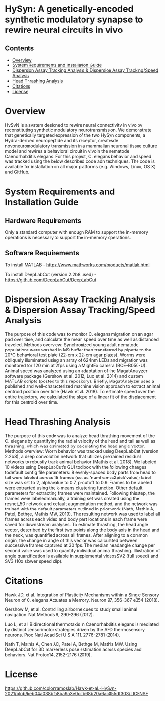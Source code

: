 # HySyn: A genetically-encoded synthetic modulatory synapse to rewire neural circuits in vivo

## Contents

- [Overview](#overview)
- [System Requirements and Installation Guide](#system-requirements-and-installation-guide)
- [Dispersion Assay Tracking Analysis & Dispersion Assay Tracking/Speed Analysis](#Dispersion-Assay-Tracking-Analysis-&-Dispersion-Assay-Tracking/Speed-Analysis)
- [Head Thrashing Analysis](#head-thrashing-analysis)
- [Citations](#Citations)
- [License](#license)

# Overview

HySyN is a system designed to rewire neural connectivity in vivo by reconstituting synthetic modulatory neurotransmission. We demonstrate that genetically targeted expression of the two HySyn components, a Hydra-derived neuropeptide and its receptor, createsde novoneuromodulatory transmission in a mammalian neuronal tissue culture  model  and  rewires  a  behavioral  circuit in  vivoin  the  nematode Caenorhabditis elegans. For this project, C. elegans behavior and speed was tracked using the below described code adn techniques. The code is available for installation on all major platforms (e.g. Windows, Linux, OS X) and GitHub. 

# System Requirements and Installation Guide

## Hardware Requirements

Only a standard computer with enough RAM to support the in-memory operations is necessary to support the in-memory operations.

## Software Requirements

To install MATLAB - https://www.mathworks.com/products/matlab.html

To install DeepLabCut (version 2.2b8 used) - https://github.com/DeepLabCut/DeepLabCut

# Dispersion Assay Tracking Analysis & Dispersion Assay Tracking/Speed Analysis

The purpose of this code was to monitor C. elegans migration on an agar pad over time, and calculate the mean speed over time as well as distanced traveled. Methods overview: Synchronized young adult nematode populations were washed in M9 buffer then transferred by pipette to the 20°C behavioral test plate (22-cm x 22-cm agar plates). Worms were obliquely illuminated using an array of 624nm LEDs and migration was monitored for 120 min at 2fps using a MightEx camera (BCE-B050-U). Animal speed was analyzed using an adaptation of the MagatAnalyzer software package (Gershow et al. 2012, Luo et al. 2014) and custom MATLAB scripts (posted to this repository). Briefly, MagatAnalyzer uses a published and well-characterized machine vision approach to extract animal centroid position over time (Hawk et al. 2018). To estimate speed over the entire trajectory, we calculated the slope of a linear fit of the displacement for this centroid over time.


# Head Thrashing Analysis

The purpose of this code was to analyze head thrashing movement of the C. elegans by quantifying the radial velocity of the head and tail as well as thrashing, which was estimated by calculating the head angle vector. Methods overview: Worm behavior was tracked using DeepLabCut (version 2.2b8), a deep convolution network that utilizes pretrained residual networks to robustly track animal behavior (Mathis et al. 2018). We labeled 10 videos using DeepLabCut’s GUI toolbox with the following changes todefault config file parameters: 8 evenly-spaced body parts from head to tail were labeled across 15 frames (set as ‘numframes2pick’value); label size was set to 2, alphavalue to 0.7, p-cutoff to 0.9.  Frames  to  be  labeled  were  extracted  using  the  k-means  clustering  function.  Other  default parameters for extracting frames were maintained. Following thisstep, the frames were labeledmanually,  a  training  set  was  created  using  the  resnet_50  network  and  default  augmentation method,  and  the  network  was  trained  with  the  default  parameters  outlined  in prior  work (Nath, Mathis A, Patel, Bethge, Mathis MW, 2019). The resulting network was used to label all frames across each video and body part locations in each frame  were  saved  for  downstream  analyses. To  estimate  thrashing,  the  head  angle  vector, described  by  the first two  points  along the  body axis  in  the  head  and the  neck,  was  quantified across  all  frames.  After  aligning  to  a  common  origin,  the  change  in  angle  of  this  vector  was calculated between successive frames captured at 30 fps. The median headangle change per second value was used to quantify individual animal thrashing. Illustration of angle quantification is available in supplemental videosSV2 (full speed) and SV3 (10x slower speed clip).

# Citations

Hawk JD, et al. Integration of Plasticity Mechanisms within a Single Sensory Neuron of C. elegans Actuates a Memory. Neuron 97, 356-367 e354 (2018). 

Gershow M, et al. Controlling airborne cues to study small animal navigation. Nat Methods 9, 290-296 (2012).

Luo L, et al. Bidirectional thermotaxis in Caenorhabditis elegans is mediated by distinct sensorimotor strategies driven by the AFD thermosensory neurons. Proc Natl Acad Sci U S A 111, 2776-2781 (2014).

Nath T, Mathis A, Chen AC, Patel A, Bethge M, Mathis MW. Using DeepLabCut for 3D markerless pose estimation across species and behaviors. Nat Protoc14, 2152-2176 (2019).

# License

https://github.com/colonramoslab/Hawk-et-al.-HySyn-2021/blob/beb04a038bfa8ba9a3e0cdb68b20a6ac855df303/LICENSE
